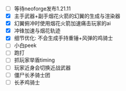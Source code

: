 - [ ] 等待neoforge发布1.21.11
- [x] 主手武器+副手烟花火箭的幻翼的生成与渲染器
- [x] 幻翼俯冲时使用烟花火箭加速痛击玩家的ai
- [x] 冲锋加速与烟花轨迹
- [x] 细节优化: 不会生成手持重锤+风弹的鸡骑士
- [ ] 小白peek
- [ ] 跑打
- [ ] 抓玩家举盾timing
- [ ] 玩家近身会切换近战武器
- [ ] 僵尸长矛骑士团
- [ ] 长矛鸡骑士